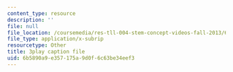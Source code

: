 ```yaml
---
content_type: resource
description: ''
file: null
file_location: /coursemedia/res-tll-004-stem-concept-videos-fall-2013/6b5890a9e357175a9d0f6c63be34eef3_XR_0k8JIawY.srt
file_type: application/x-subrip
resourcetype: Other
title: 3play caption file
uid: 6b5890a9-e357-175a-9d0f-6c63be34eef3
---
```

